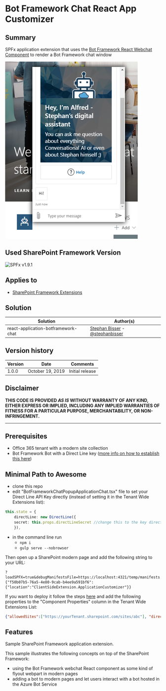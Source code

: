 # Bot Framework Chat React App Customizer

## Summary
SPFx application extension that uses the [Bot Framework React Webchat Component](https://www.npmjs.com/package/botframework-webchat#integrate-with-react) to render a Bot Framework chat window

![QnA chatbot](./assets/bf_app_customizer01.png)

## Used SharePoint Framework Version

![SPFx v1.9.1](https://img.shields.io/badge/SPFx-1.9.1-green.svg)

## Applies to

* [SharePoint Framework Extensions](https://dev.office.com/sharepoint/docs/spfx/extensions/overview-extensions)

## Solution

Solution|Author(s)
--------|---------
react-application-botframework-chat|[Stephan Bisser](https://bisser.io) - [@stephanbisser](https://twitter.com/stephanbisser)

## Version history

Version|Date|Comments
-------|----|--------
1.0.0|October 19, 2019|Initial release

## Disclaimer

**THIS CODE IS PROVIDED *AS IS* WITHOUT WARRANTY OF ANY KIND, EITHER EXPRESS OR IMPLIED, INCLUDING ANY IMPLIED WARRANTIES OF FITNESS FOR A PARTICULAR PURPOSE, MERCHANTABILITY, OR NON-INFRINGEMENT.**

---

## Prerequisites

* Office 365 tenant with a modern site collection 
* Bot Framework Bot with a Direct Line key ([more info on how to establish this here](https://docs.microsoft.com/en-us/azure/bot-service/bot-service-channel-connect-directline?WT.mc_id=AI-MVP-5003073))

## Minimal Path to Awesome

* clone this repo
* edit "BotFrameworkChatPopupApplicationChat.tsx" file to set your Direct Line API Key directly (instead of setting it in the Tenant Wide Extensions list):

```ts
this.state = {
    directLine: new DirectLine({
    secret: this.props.directLineSecret //change this to the key directly if you want to test it
    }),
```

* in the command line run
  * `npm i`
  * `gulp serve --nobrowser`

Then open up a SharePoint modern page and add the following string to your URL:

```
?loadSPFX=true&debugManifestsFile=https://localhost:4321/temp/manifests.js&customActions={"f50b07b5-76a5-4e80-9cab-b4ee9a591bf6":{"location":"ClientSideExtension.ApplicationCustomizer"}}
```
If you want to deploy it follow the steps [here](https://docs.microsoft.com/en-us/sharepoint/dev/spfx/extensions/get-started/hosting-extension-from-office365-cdn) and add the following properties to the "Component Properties" column in the Tenant Wide Extensions List:

```json
{"allowedSites":["https://yourTenant.sharepoint.com/sites/abc"], "directLineSecret":"yourDirectLineSecret"}
```

## Features

Sample SharePoint Framework application extension.

This sample illustrates the following concepts on top of the SharePoint Framework:

* using the Bot Framework webchat React component as some kind of flyout webpart in modern pages
* adding a bot to modern pages and let users interact with a bot hosted in the Azure Bot Service
